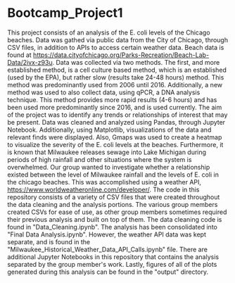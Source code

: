 # Bootcamp_Project1
This project consists of an analysis of the E. coli levels of the Chicago beaches. Data was gathed via public data from the City of Chicago, through CSV files, in addition to APIs to access certain weather data. Beach data is found at https://data.cityofchicago.org/Parks-Recreation/Beach-Lab-Data/2ivx-z93u. 
Data was collected via two methods. The first, and more established method, is a cell culture based method, which is an established (used by the EPA), but rather slow (results take 24-48 hours) method. This method was predominantly used from 2006 until 2016. Additionally, a new method was used to also collect data, using qPCR, a DNA analysis technique. This method provides more rapid results (4-6 hours) and has been used more predominantly since 2016, and is used currently. 
The aim of the project was to identify any trends or relationships of interest that may be present. Data was cleaned and analyzed using Pandas, through Jupyter Notebook. Additionally, using Matplotlib, visualizations of the data and relevant finds were displayed. Also, Gmaps was used to create a heatmap to visualize the severity of the E. coli levels at the beaches. 
Furthermore, it is known that Milwaukee releases sewage into Lake Michigan during periods of high rainfall and other situations where the system is overwhelmed. Our group wanted to investigate whether a relationship existed between the level of Milwaukee rainfall and the levels of E. coli in the chicago beaches. This was accomplished using a weather API, https://www.worldweatheronline.com/developer/. 
The code in this repository consists of a variety of CSV files that were created throughout the data cleaning and the analysis portions. The various group members created CSVs for ease of use, as other group members sometimes required their previous analysis and built on top of them.
The data cleaning code is found in "Data_Cleaning.ipynb". The analysis has been consolidated into "Final Data Analysis.ipynb". However, the weather API data was kept separate, and is found in the "Milwaukee_Historical_Weather_Data_API_Calls.ipynb" file.
There are additional Jupyter Notebooks in this repository that contains the analysis separated by the group member's work. 
Lastly, figures of all of the plots generated during this analysis can be found in the "output" directory. 